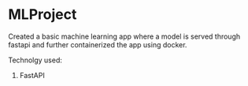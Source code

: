 # MLProject
Created a basic machine learning app where a model is served through fastapi and further containerized the app using docker.

Technolgy used:
1. FastAPI